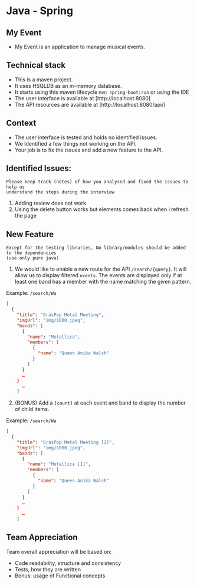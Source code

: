 # Java - Spring

## My Event

* My Event is an application to manage musical events.

## Technical stack

* This is a maven project.
* It uses HSQLDB as an in-memory database.
* It starts using this maven lifecycle ```mvn spring-boot:run``` or using the IDE
* The user interface is available at [http://localhost:8080]
* The API resources are available at [http://localhost:8080/api/] 

## Context

* The user interface is tested and holds no identified issues.
* We Identified a few things not working on the API.
* Your job is to fix the issues and add a new feature to the API.

## Identified Issues:

```
Please keep track (notes) of how you analysed and fixed the issues to help us 
understand the steps during the interview
```

1. Adding review does not work
2. Using the delete button works but elements comes back when i refresh the page

## New Feature

```
Except for the testing libraries, No library/modules should be added to the dependencies
(use only pure java)
```

1. We would like to enable a new route for the API `/search/{query}`. It will allow us
   to display filtered `events`.
   The events are displayed only if at least one band has a member with the name matching the given
   pattern.

Example: `/search/Wa`

```json
[
  {
    "title": "GrasPop Metal Meeting",
    "imgUrl": "img/1000.jpeg",
    "bands": [
      {
        "name": "Metallica",
        "members": [
          {
            "name": "Queen Anika Walsh"
          }
        ]
      }
      …
    }
      …
    ]
```

2. (BONUS) Add a `[count]` at each event and band
   to display the number of child items.

Example: `/search/Wa`

```json
[
  {
    "title": "GrasPop Metal Meeting [2]",
    "imgUrl": "img/1000.jpeg",
    "bands": [
      {
        "name": "Metallica [1]",
        "members": [
          {
            "name": "Queen Anika Walsh"
          }
        ]
      }
      …
    }
      …
    ]
```

## Team Appreciation

Team overall appreciation will be based on:

- Code readability, structure and consistency
- Tests, how they are written
- Bonus: usage of Functional concepts
